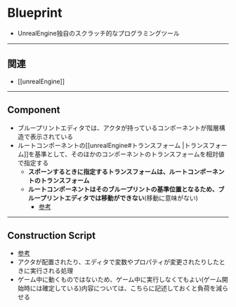 # Blueprint

- UnrealEngine独自のスクラッチ的なプログラミングツール

---
## 関連

- [[unrealEngine]]

---
## Component

- ブループリントエディタでは、アクタが持っているコンポーネントが階層構造で表示されている
- ルートコンポーネントの[[unrealEngine#トランスフォーム |トランスフォーム]]を基準として、そのほかのコンポーネントのトランスフォームを相対値で指定する
  - **スポーンするときに指定するトランスフォームは、ルートコンポーネントのトランスフォーム**
  - **ルートコンポーネントはそのブループリントの基準位置となるため、ブループリントエディタでは移動ができない**(移動に意味がない)
    - [参考](https://www.reddit.com/r/unrealengine/comments/tbgojo/for_some_reason_i_cant_change_position_or/)

---
## Construction Script

- [参考](https://zenn.dev/daichi_gamedev/books/unreal-engine-tutorial-2/viewer/blueprint2-constructionscript)
- アクタが配置されたり、エディタで変数やプロパティが変更されたりしたときに実行される処理
- ゲーム中に動くものではないため、ゲーム中に実行しなくてもよい(ゲーム開始時には確定している)内容については、こちらに記述しておくと負荷を減らせる
